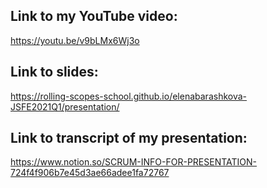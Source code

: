 ## Link to my YouTube video: 
https://youtu.be/v9bLMx6Wj3o
## Link to slides: 
https://rolling-scopes-school.github.io/elenabarashkova-JSFE2021Q1/presentation/
## Link to transcript of my presentation: 
https://www.notion.so/SCRUM-INFO-FOR-PRESENTATION-724f4f906b7e45d3ae66adee1fa72767